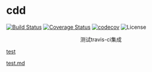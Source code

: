# cdd
[![Build Status](https://www.travis-ci.org/elseifer/cdd.svg?branch=master)](https://www.travis-ci.org/elseifer/cdd)
[![Coverage Status](https://coveralls.io/repos/github/elseifer/cdd/badge.svg?branch=master)](https://coveralls.io/github/chendongdong666/cdd?branch=master)
[![codecov](https://codecov.io/gh/elseifer/cdd/branch/master/graph/badge.svg)](https://codecov.io/gh/elseifer/cdd)
![License](https://img.shields.io/badge/license-Apache--2.0-green.svg)

<p align="center">测试travis-ci集成</p>

[test](./test)

[test.md](./test.md)
